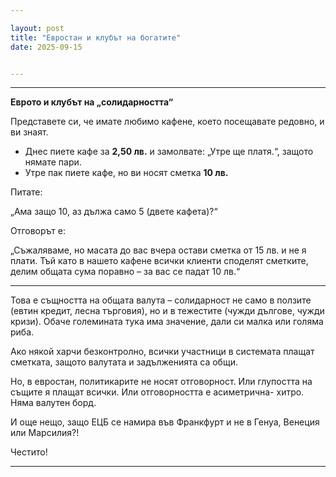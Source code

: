 ```yaml
---

layout: post
title: "Евростан и клубът на богатите"
date: 2025-09-15


---
```


---

**Еврото и клубът на „солидарността“**

Представете си, че имате любимо кафене, което посещавате редовно, и ви знаят.

* Днес пиете кафе за **2,50 лв.** и замолвате: „Утре ще платя.“, защото нямате пари.
* Утре пак пиете кафе, но ви носят сметка **10 лв.**

Питате:

 „Ама защо 10, аз дължа само 5 (двете кафета)?“

Отговорът е:

 „Съжаляваме, но масата до вас вчера остави сметка от 15 лв. и не я плати.
 Тъй като в нашето кафене всички клиенти споделят сметките, делим общата сума поравно – за вас се падат 10 лв.“

---

Това е същността на общата валута – солидарност не само в ползите (евтин кредит, лесна търговия), но и в тежестите (чужди дългове, чужди кризи). Обаче големината тука има значение, дали си малка или голяма риба.

Ако някой харчи безконтролно, всички участници в системата плащат сметката, защото валутата и задълженията са общи.

Но, в евростан, политикарите не носят отговорност. Или глупостта на същите я плащат всички. Или отговорността е асиметрична- хитро. Няма валутен борд.

И още нещо, защо ЕЦБ се намира във Франкфурт и не в Генуа, Венеция или Марсилия?!

Честито!

---



